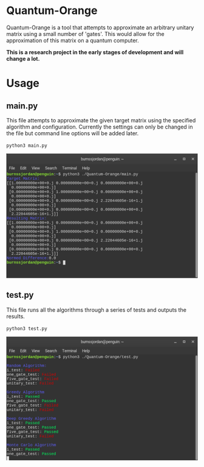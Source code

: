 # Quantum-Orange
Quantum-Orange is a tool that attempts to approximate an arbitrary unitary matrix using a small number of 'gates'. This would allow for the approximation of this matrix on a quantum computer.

**This is a research project in the early stages of development and will change a lot.**
# Usage
## main.py
This file attempts to approximate the given target matrix using the specified algorithm and configuration. Currently the settings can only be changed in the file but command line options will be added later.

`python3 main.py`

![main.py run in terminal](images/main.png)
## test.py
This file runs all the algorithms through a series of tests and outputs the results.

`python3 test.py`

![test.py run in terminal](images/test.png)